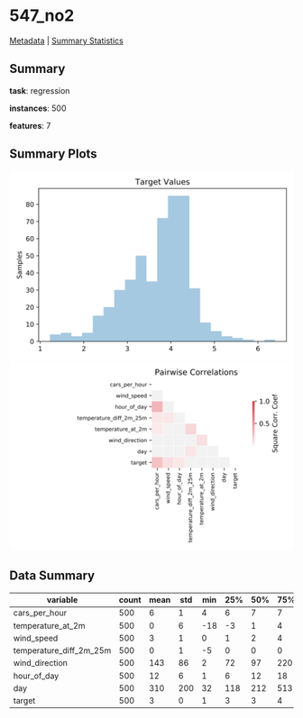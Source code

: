 # 547_no2

[Metadata](metadata.yaml) | [Summary Statistics](summary_stats.csv)

## Summary

**task**: regression

**instances**: 500

**features**: 7

## Summary Plots

![Labels](label.svg)
![Corr](corr.svg)

## Data Summary

|	variable	|	count	|	mean	|	std	|	min	|	25%	|	50%	|	75%	|	max|
| --- | --- | --- | --- | --- | --- | --- | --- | --- |
|	cars_per_hour	|	500	|	6	|	1	|	4	|	6	|	7	|	7	|	8
|	temperature_at_2m	|	500	|	0	|	6	|	-18	|	-3	|	1	|	4	|	21
|	wind_speed	|	500	|	3	|	1	|	0	|	1	|	2	|	4	|	9
|	temperature_diff_2m_25m	|	500	|	0	|	1	|	-5	|	0	|	0	|	0	|	4
|	wind_direction	|	500	|	143	|	86	|	2	|	72	|	97	|	220	|	359
|	hour_of_day	|	500	|	12	|	6	|	1	|	6	|	12	|	18	|	24
|	day	|	500	|	310	|	200	|	32	|	118	|	212	|	513	|	608
|	target	|	500	|	3	|	0	|	1	|	3	|	3	|	4	|	6
